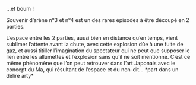 …et boum !

Souvenir d’arène n°3 et n°4 est un des rares épisodes à être découpé en 2
parties.

L’espace entre les 2 parties, aussi bien en distance qu’en temps, vient sublimer
l’attente avant la chute, avec cette explosion dûe à une fuite de gaz, et aussi
titiller l’imagination du spectateur qui ne peut que supposer le lien entre les
allumettes et l’explosion sans qu’il ne soit mentionné. C’est ce même
phénomène que l’on peut retrouver dans l’art Japonais avec le concept du Ma,
qui résultant de l’espace et du non-dit… \*part dans un délire arty\*
